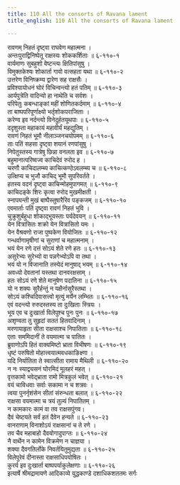 ```yaml
---
title: 110 All the consorts of Ravana lament
title_english: 110 All the consorts of Ravana lament

---
```


<div class="audioEmbed"  caption="श्रीराम-हरिसीताराममूर्ति-घनपाठिभ्यां वचनम्" src="https://archive.org/download/Ramayana-recitation-Sriram-harisItArAmamUrti-Ghanapaati-v2/Kanda_6/Kanda_6_YK-110-All_the_consorts_of_Ravana_lament_0.mp3"></div>

रावणम् निहतं दृष्ट्वा राघवेण महात्मना ।  
अन्तःपुराद्विनिष्पेतू राक्षस्यः शोककर्शिताः ॥ ६-११०-१  
वार्यमाणः सुबहुशो वेष्टन्त्यः क्षितिपांसुषु ।  
विमुक्तकेश्यः शोकार्ता गावो वत्सहता यथा ॥ ६-११०-२  
उत्तरेण विनिष्क्रम्य द्वारेण सह राक्षसैः ।  
प्रविश्यायोधनं घोरं विचिन्वन्त्यो हतं पतिम् ॥ ६-११०-३  
आर्यपुत्रेति वादिन्यो हा नाथेति च सर्वशः ।  
परिपेतुः कबन्धाङ्कां महीं शोणितकर्दमाम् ॥ ६-११०-४  
ता बाष्पपरिपूर्णाक्ष्यो भर्तृशोकपराजिताः ।  
करेण्व इव नर्दन्त्यो विनेदुर्हतयूथपाः ॥ ६-११०-५  
ददृशुस्ता महाकायं महावीर्यं महद्युतिम् ।  
रावणं निहतं भूमौ नीलाञ्जनचयोपमम् ॥ ६-११०-६  
ताः पतिं सहसा दृष्ट्वा शयानं रणपांसुषु ।  
निपेतुस्तस्य गात्रेषु छिन्ना वनलता इव ॥ ६-११०-७  
बहुमानात्परिष्वज्व काचिदेवं रुरोद ह ।  
चरणौ काचिदालम्ब्य काचित्कण्ठेऽवलम्ब्य च ॥ ६-११०-८  
उत्क्षिप्य च भुजौ काचिद् भूमौ सुपरिवर्तते ।  
हतस्य वदनं दृष्ट्वा काचिन्मोहमुपागमत् ॥ ६-११०-९  
काचिदङ्के शिरः कृत्वा रुरोद मुखमीक्षती ।  
स्नापयन्ती मुखं बाष्पैस्तुषारैरिव पङ्कजम् ॥ ६-११०-१०  
एवमार्ताः पतिं दृष्ट्वा रावणं निहतं भुवि ।  
चुक्रुशुर्बहुधा शोकाद्भूयस्ताः पर्यदेवयन् ॥ ६-११०-११  
येन वित्रासितः शक्रो येन वित्रासितो यमः ।  
येन वैश्रवणो राजा पुष्पकेण वियोजितः ॥ ६-११०-१२  
गन्धर्वाणामृषीणां च सुराणां च महात्मनाम् ।  
भयं येन रणे दत्तं सोऽयं शेते रणे हतः ॥ ६-११०-१३  
असुरेभ्यः सुरेभ्यो वा पन्नगेभ्योऽपि वा तथा ।  
भयं यो न विजानाति तस्येदं मानुषाद् भयम् ॥ ६-११०-१४  
अवध्यो देवतानां यस्तथा दानवरक्षसाम् ।  
हतः सोऽयं रणे शेते मानुषेण पदातिना ॥ ६-११०-१५  
यो न शक्यः सुरैर्हन्तुं न यक्षैर्नासुरैस्तथा ।  
सोऽयं कश्चिदिवासत्त्वो मृत्युं मर्येन लम्भितः ॥ ६-११०-१६  
एवं वदन्त्यो रुरुदस्तस्य ता दुःखिताः स्त्रियः ।  
भूय एव च दुःखार्ता विलेपुश्च पुनः पुनः ॥ ६-११०-१७  
अशृण्वता तु सुहृदां सततं हितवादिनाम् ।  
मरणायाहृता सीता राक्षसाश्च निपातिताः ॥ ६-११०-१८  
एताः सममिदानीं ते वयमात्मा च पातितः ।  
ब्रुवाणोऽपि हितं वाक्यमिष्टो भ्राता विभीषणः ॥ ६-११०-१९  
धृष्टं परुषितो मोहात्त्वयात्मवधकाङिक्ष्णा ।  
यदि निर्यातिता ते स्वात्सीता रामाय मैथिली ॥ ६-११०-२०  
न नः स्याद्व्यसनं घोरमिदं मूलहरं महत् ।  
वृत्तकामो भवेद्भ्राता रामो मित्रकुलं भवेत् ॥ ६-११०-२१  
वयं चाविधवाः सर्वाः सकामा न च शत्रवः ।  
त्वया पुनर्नृशंसेन सीतां संरुन्धता बलात् ॥ ६-११०-२२  
राक्षसा वयमात्मा च त्रयं तुल्यं निपातितम् ।  
न कामकारः कामं वा तव राक्षसपुंगव।  
दैवं चेष्टयते सर्वं हतं दैवेन हन्यते ॥ ६-११०-२३  
वानराणाम् विनाशोऽयं राक्षसानां च ते रणे ।  
तव चैव महाबाहो दैवयोगादुपाग्तः ॥ ६-११०-२४  
नै वार्थेन न कामेन विक्रमेण न चाज्ञया ।  
शक्या दैवगतिर्लोके निवर्तयितुमुद्यता ॥ ६-११०-२५  
विलेपुरेवं दीनास्ता राक्षसाधिपयोषितः ।  
कुरर्य इव दुःखार्ता बाष्पपर्याकुलेक्षणाः ॥ ६-११०-२६  
इत्यार्षे श्रीमद्रामायणे आदिकाव्ये युद्धकाण्डे दशाधिकशततमः सर्गः